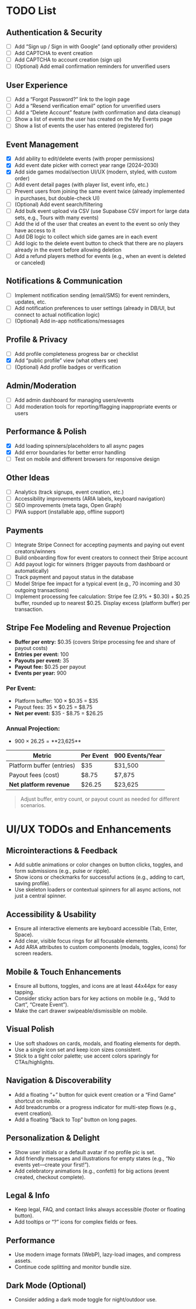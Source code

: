 # TODO List

## Authentication & Security
- [ ] Add “Sign up / Sign in with Google” (and optionally other providers)
- [ ] Add CAPTCHA to event creation
- [ ] Add CAPTCHA to account creation (sign up)
- [ ] (Optional) Add email confirmation reminders for unverified users

## User Experience
- [ ] Add a “Forgot Password?” link to the login page
- [ ] Add a “Resend verification email” option for unverified users
- [ ] Add a “Delete Account” feature (with confirmation and data cleanup)
- [ ] Show a list of events the user has created on the My Events page
- [ ] Show a list of events the user has entered (registered for)

## Event Management
- [x] Add ability to edit/delete events (with proper permissions)
- [x] Add event date picker with correct year range (2024–2030)
- [x] Add side games modal/section UI/UX (modern, styled, with custom order)
- [ ] Add event detail pages (with player list, event info, etc.)
- [ ] Prevent users from joining the same event twice (already implemented in purchases, but double-check UI)
- [ ] (Optional) Add event search/filtering
- [ ] Add bulk event upload via CSV (use Supabase CSV import for large data sets, e.g., Tours with many events)
- [ ] Add the id of the user that creates an event to the event so only they have access to it
- [ ] Add DB logic to collect which side games are in each event
- [ ] Add logic to the delete event button to check that there are no players already in the event before allowing deletion
- [ ] Add a refund players method for events (e.g., when an event is deleted or canceled)

## Notifications & Communication
- [ ] Implement notification sending (email/SMS) for event reminders, updates, etc.
- [ ] Add notification preferences to user settings (already in DB/UI, but connect to actual notification logic)
- [ ] (Optional) Add in-app notifications/messages

## Profile & Privacy
- [ ] Add profile completeness progress bar or checklist
- [x] Add “public profile” view (what others see)
- [ ] (Optional) Add profile badges or verification

## Admin/Moderation
- [ ] Add admin dashboard for managing users/events
- [ ] Add moderation tools for reporting/flagging inappropriate events or users

## Performance & Polish
- [x] Add loading spinners/placeholders to all async pages
- [x] Add error boundaries for better error handling
- [ ] Test on mobile and different browsers for responsive design

## Other Ideas
- [ ] Analytics (track signups, event creation, etc.)
- [ ] Accessibility improvements (ARIA labels, keyboard navigation)
- [ ] SEO improvements (meta tags, Open Graph)
- [ ] PWA support (installable app, offline support) 

## Payments
- [ ] Integrate Stripe Connect for accepting payments and paying out event creators/winners
- [ ] Build onboarding flow for event creators to connect their Stripe account
- [ ] Add payout logic for winners (trigger payouts from dashboard or automatically)
- [ ] Track payment and payout status in the database
- [ ] Model Stripe fee impact for a typical event (e.g., 70 incoming and 30 outgoing transactions) 
- [ ] Implement processing fee calculation: Stripe fee (2.9% + $0.30) + $0.25 buffer, rounded up to nearest $0.25. Display excess (platform buffer) per transaction. 

## Stripe Fee Modeling and Revenue Projection

- **Buffer per entry:** $0.35 (covers Stripe processing fee and share of payout costs)
- **Entries per event:** 100
- **Payouts per event:** 35
- **Payout fee:** $0.25 per payout
- **Events per year:** 900

### Per Event:
- Platform buffer: 100 × $0.35 = $35
- Payout fees: 35 × $0.25 = $8.75
- **Net per event:** $35 - $8.75 = $26.25

### Annual Projection:
- 900 × $26.25 = **$23,625**

| Metric                | Per Event | 900 Events/Year |
|-----------------------|-----------|-----------------|
| Platform buffer (entries) | $35      | $31,500         |
| Payout fees (cost)        | $8.75    | $7,875          |
| **Net platform revenue**  | $26.25   | $23,625         |

> Adjust buffer, entry count, or payout count as needed for different scenarios. 

# UI/UX TODOs and Enhancements

## Microinteractions & Feedback
- Add subtle animations or color changes on button clicks, toggles, and form submissions (e.g., pulse or ripple).
- Show icons or checkmarks for successful actions (e.g., adding to cart, saving profile).
- Use skeleton loaders or contextual spinners for all async actions, not just a central spinner.

## Accessibility & Usability
- Ensure all interactive elements are keyboard accessible (Tab, Enter, Space).
- Add clear, visible focus rings for all focusable elements.
- Add ARIA attributes to custom components (modals, toggles, icons) for screen readers.

## Mobile & Touch Enhancements
- Ensure all buttons, toggles, and icons are at least 44x44px for easy tapping.
- Consider sticky action bars for key actions on mobile (e.g., “Add to Cart”, “Create Event”).
- Make the cart drawer swipeable/dismissible on mobile.

## Visual Polish
- Use soft shadows on cards, modals, and floating elements for depth.
- Use a single icon set and keep icon sizes consistent.
- Stick to a tight color palette; use accent colors sparingly for CTAs/highlights.

## Navigation & Discoverability
- Add a floating “+” button for quick event creation or a “Find Game” shortcut on mobile.
- Add breadcrumbs or a progress indicator for multi-step flows (e.g., event creation).
- Add a floating “Back to Top” button on long pages.

## Personalization & Delight
- Show user initials or a default avatar if no profile pic is set.
- Add friendly messages and illustrations for empty states (e.g., “No events yet—create your first!”).
- Add celebratory animations (e.g., confetti) for big actions (event created, checkout complete).

## Legal & Info
- Keep legal, FAQ, and contact links always accessible (footer or floating button).
- Add tooltips or “?” icons for complex fields or fees.

## Performance
- Use modern image formats (WebP), lazy-load images, and compress assets.
- Continue code splitting and monitor bundle size.

## Dark Mode (Optional)
- Consider adding a dark mode toggle for night/outdoor use. 